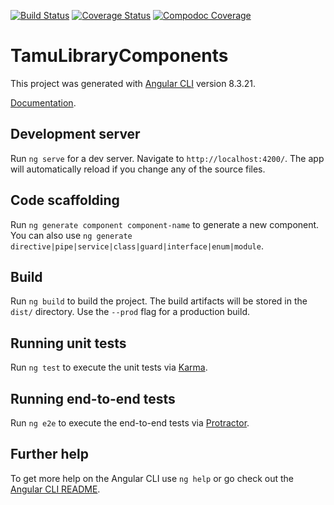 [![Build Status](https://travis-ci.org/TAMULib/tamu-library-components.svg?branch=master)](https://travis-ci.org/TAMULib/tamu-library-components)
[![Coverage Status](https://coveralls.io/repos/github/TAMULib/tamu-library-components/badge.svg?branch=master)](https://coveralls.io/github/TAMULib/tamu-library-components?branch=master) [![Compodoc Coverage](https://tamulib.github.io/tamu-library-components/development/images/coverage-badge-documentation.svg)](https://tamulib.github.io/tamu-library-components/development/coverage.html)

# TamuLibraryComponents

This project was generated with [Angular CLI](https://github.com/angular/angular-cli) version 8.3.21.

[Documentation](https://tamulib.github.io/tamu-library-components/).

## Development server

Run `ng serve` for a dev server. Navigate to `http://localhost:4200/`. The app will automatically reload if you change any of the source files.

## Code scaffolding

Run `ng generate component component-name` to generate a new component. You can also use `ng generate directive|pipe|service|class|guard|interface|enum|module`.

## Build

Run `ng build` to build the project. The build artifacts will be stored in the `dist/` directory. Use the `--prod` flag for a production build.

## Running unit tests

Run `ng test` to execute the unit tests via [Karma](https://karma-runner.github.io).

## Running end-to-end tests

Run `ng e2e` to execute the end-to-end tests via [Protractor](http://www.protractortest.org/).

## Further help

To get more help on the Angular CLI use `ng help` or go check out the [Angular CLI README](https://github.com/angular/angular-cli/blob/master/README.md).
